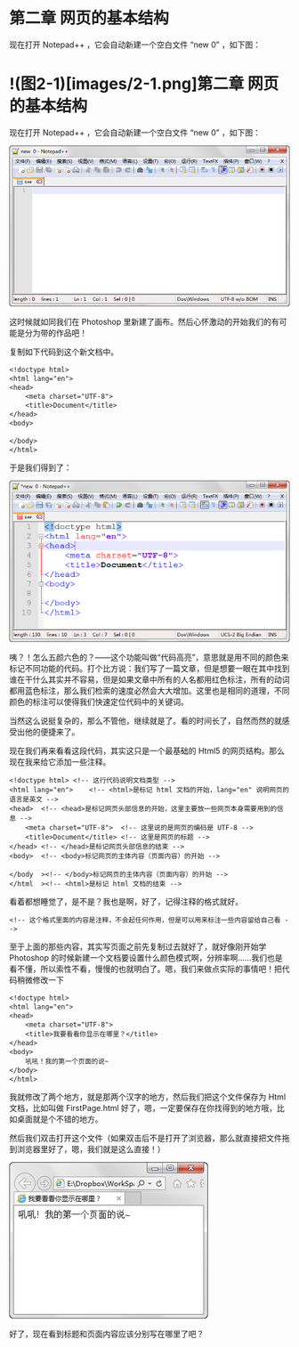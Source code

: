 第二章 网页的基本结构
===

现在打开 Notepad++ ，它会自动新建一个空白文件 “new 0” ，如下图：

!(图2-1)[images/2-1.png]第二章 网页的基本结构
===

现在打开 Notepad++ ，它会自动新建一个空白文件 “new 0” ，如下图：

![图2-1](images/2-1.png)

这时候就如同我们在 Photoshop 里新建了画布。然后心怀激动的开始我们的有可能是分为带的作品吧！

复制如下代码到这个新文档中。

	<!doctype html>
	<html lang="en">
	<head>
		<meta charset="UTF-8">
		<title>Document</title>
	</head>
	<body>
		
	</body>
	</html>

于是我们得到了：

![图2-2](images/2-2.png)

咦？！怎么五颜六色的？——这个功能叫做“代码高亮”，意思就是用不同的颜色来标记不同功能的代码。打个比方说：我们写了一篇文章，但是想要一眼在其中找到谁在干什么其实并不容易，但是如果文章中所有的人名都用红色标注，所有的动词都用蓝色标注，那么我们检索的速度必然会大大增加。这里也是相同的道理，不同颜色的标注可以使得我们快速定位代码中的关键词。

当然这么说挺复杂的，那么不管他，继续就是了。看的时间长了，自然而然的就感受出他的便捷来了。

现在我们再来看看这段代码，其实这只是一个最基础的 Html5 的网页结构。那么现在我来给它添加一些注释。

	<!doctype html>	<!-- 这行代码说明文档类型 -->
	<html lang="en">	<!-- <html>是标记 html 文档的开始，lang="en" 说明网页的语言是英文 -->
	<head>	<!-- <head>是标记网页头部信息的开始，这里主要放一些网页本身需要用到的信息 -->
		<meta charset="UTF-8">	<!-- 这里说的是网页的编码是 UTF-8 -->
		<title>Document</title>	<!-- 这里是网页的标题 -->
	</head>	<!-- </head>是标记网页头部信息的结束 -->
	<body>	<!-- <body>标记网页的主体内容（页面内容）的开始 -->
		
	</body	><!-- </body>标记网页的主体内容（页面内容）的开始 -->
	</html	><!-- <html>是标记 html 文档的结束 -->

看着都想睡觉了，是不是？我也是啊，好了，记得注释的格式就好。

	<!-- 这个格式里面的内容是注释，不会起任何作用，但是可以用来标注一些内容留给自己看 -->

至于上面的那些内容，其实写页面之前先复制过去就好了，就好像刚开始学 Photoshop 的时候新建一个文档要设置什么颜色模式啊，分辨率啊……我们也是看不懂，所以索性不看，慢慢的也就明白了。嗯，我们来做点实际的事情吧！把代码稍微修改一下

	<!doctype html>
	<html lang="en">
	<head>
		<meta charset="UTF-8">
		<title>我要看看你显示在哪里？</title>
	</head>
	<body>
		吼吼！我的第一个页面的说~
	</body>
	</html>

我就修改了两个地方，就是那两个汉字的地方，然后我们把这个文件保存为 Html 文档，比如叫做 FirstPage.html 好了，嗯，一定要保存在你找得到的地方哦，比如桌面就是个不错的地方。

然后我们双击打开这个文件（如果双击后不是打开了浏览器，那么就直接把文件拖到浏览器里好了，嗯，我们就是这么直接！）

![图2-3](images/2-3.png)

好了，现在看到标题和页面内容应该分别写在哪里了吧？